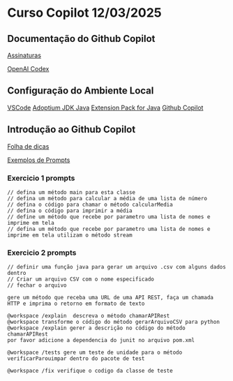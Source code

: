 # Curso Copilot 12/03/2025

## Documentação do Github Copilot
[Assinaturas](https://docs.github.com/en/copilot/about-github-copilot/subscription-plans-for-github-copilot)

[OpenAI Codex](https://openai.com/index/openai-codex/)


## Configuração do Ambiente Local
[VSCode](https://code.visualstudio.com/)
[Adoptium JDK Java](https://adoptium.net/)
[Extension Pack for Java](https://marketplace.visualstudio.com/items?itemName=vscjava.vscode-java-pack)
[Github Copilot](https://marketplace.visualstudio.com/items?itemName=GitHub.copilot)

## Introdução ao Github Copilot
[Folha de dicas](https://docs.github.com/en/copilot/using-github-copilot/copilot-chat/github-copilot-chat-cheat-sheet?tool=vscode)

[Exemplos de Prompts](https://docs.github.com/en/copilot/using-github-copilot/copilot-chat/getting-started-with-prompts-for-copilot-chat)

### Exercicio 1 prompts
```shell
// defina um método main para esta classe
// defina um método para calcular a média de uma lista de número
// defina o código para chamar o método calcularMedia
// defina o código para imprimir a média
// define um método que recebe por parametro uma lista de nomes e imprime em tela
// defina um método que recebe por parametro uma lista de nomes e imprime em tela utilizam o método stream
```
### Exercicio 2 prompts
```shell
// definir uma função java para gerar um arquivo .csv com alguns dados dentro
// Criar um arquivo CSV com o nome especificado
// fechar o arquivo
```
```shell
gere um método que receba uma URL de uma API REST, faça um chamada HTTP e imprima o retorno em formato de texto
```
```shell
@workspace /explain  descreva o método chamarAPIRest
@workspace transforme o código do método gerarArquivoCSV para python
@workspace /explain gerer a descrição no código do método chamarAPIRest
por favor adicione a dependencia do junit no arquivo pom.xml

@workspace /tests gere um teste de unidade para o método verificarParouimpar dentro do pacote de test

@workspace /fix verifique o codigo da classe de teste
```

